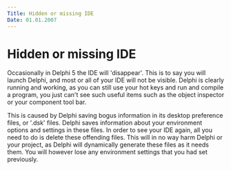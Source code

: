```yaml
---
Title: Hidden or missing IDE
Date: 01.01.2007
---
```



Hidden or missing IDE
=====================

Occasionally in Delphi 5 the IDE will \'disappear\'. This is to say you
will launch Delphi, and most or all of your IDE will not be visible.
Delphi is clearly running and working, as you can still use your hot
keys and run and compile a program, you just can\'t see such useful
items such as the object inspector or your component tool bar.

This is caused by Delphi saving bogus information in its desktop
preference files, or \'.dsk\' files. Delphi saves information about your
environment options and settings in these files. In order to see your
IDE again, all you need to do is delete these offending files. This will
in no way harm Delphi or your project, as Delphi will dynamically
generate these files as it needs them. You will however lose any
environment settings that you had set previously.
